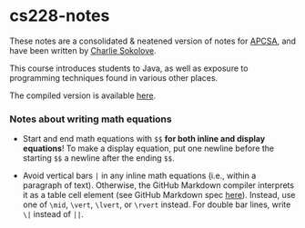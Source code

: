 # cs228-notes

These notes are a consolidated & neatened version of notes for [APCSA](https://apcentral.collegeboard.org/courses/ap-computer-science-a/course), and have been written by [Charlie Sokolove](https://csok.dev).

This course introduces students to Java, as well as exposure to programming techniques found in various other places.

The compiled version is available [here](https://csok.me).

### Notes about writing math equations

- Start and end math equations with `$$` **for both inline and display equations**! To make a display equation, put one newline before the starting `$$` a newline after the ending `$$`.

- Avoid vertical bars `|` in any inline math equations (i.e., within a paragraph of text). Otherwise, the GitHub Markdown compiler interprets it as a table cell element (see GitHub Markdown spec [here](https://github.github.com/gfm/)). Instead, use one of `\mid`, `\vert`, `\lvert`, or `\rvert` instead. For double bar lines, write `\|` instead of `||`.
